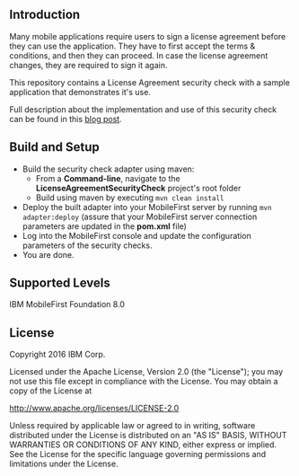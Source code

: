 ## Introduction

Many mobile applications require users to sign a license agreement before they can use the application. They have to first accept the terms & conditions, and then they can proceed. In case  the license agreement changes, they are required to sign it again.

This repository contains a License Agreement security check with a sample application that demonstrates it's use.

Full description about the implementation and use of this security check can be found in this [blog post](https://mobilefirstplatform.ibmcloud.com/blog/2016/07/24/implementing-license-agreement-signature-using-mobilefirst-foundation-v8/).

## Build and Setup

* Build the security check adapter using maven:
    * From a **Command-line**, navigate to the **LicenseAgreementSecurityCheck** project's root folder
    * Build using maven by executing `mvn clean install`
* Deploy the built adapter into your MobileFirst server by running `mvn adapter:deploy` (assure that your MobileFirst
  server connection parameters are updated in the **pom.xml** file)
* Log into the MobileFirst console and update the configuration parameters of the security checks.
* You are done.

## Supported Levels
IBM MobileFirst Foundation 8.0

## License
Copyright 2016 IBM Corp.

Licensed under the Apache License, Version 2.0 (the "License");
you may not use this file except in compliance with the License.
You may obtain a copy of the License at

http://www.apache.org/licenses/LICENSE-2.0

Unless required by applicable law or agreed to in writing, software
distributed under the License is distributed on an "AS IS" BASIS,
WITHOUT WARRANTIES OR CONDITIONS OF ANY KIND, either express or implied.
See the License for the specific language governing permissions and
limitations under the License.
